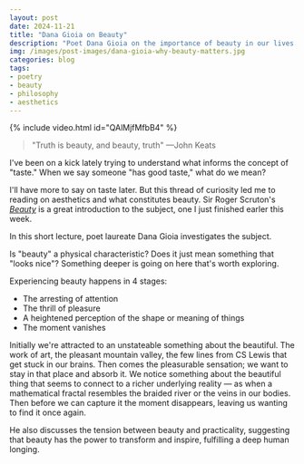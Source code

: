 ```yaml
---
layout: post
date: 2024-11-21 
title: "Dana Gioia on Beauty"
description: "Poet Dana Gioia on the importance of beauty in our lives."
img: /images/post-images/dana-gioia-why-beauty-matters.jpg
categories: blog
tags:
- poetry
- beauty
- philosophy
- aesthetics
---
```


{% include video.html id="QAlMjfMfbB4" %}

> "Truth is beauty, and beauty, truth" —John Keats

I've been on a kick lately trying to understand what informs the concept of "taste." When we say someone "has good taste," what do we mean?

I'll have more to say on taste later. But this thread of curiosity led me to reading on aesthetics and what constitutes beauty. Sir Roger Scruton's
*[Beauty](/books/scruton-beauty/ "Beauty by Roger Scruton")* is a great introduction to the subject, one I just finished earler this week.

In this short lecture, poet laureate Dana Gioia investigates the subject.

Is "beauty" a physical characteristic? Does it just mean something that "looks nice"? Something deeper is going on here that's worth exploring.


Experiencing beauty happens in 4 stages:

- The arresting of attention
- The thrill of pleasure
- A heightened perception of the shape or meaning of things
- The moment vanishes

Initially we're attracted to an unstateable something about the beautiful. The work of art, the pleasant mountain valley, the few lines from CS Lewis
that get stuck in our brains. Then comes the pleasurable sensation; we want to stay in that place and absorb it. We notice something about the
beautiful thing that seems to connect to a richer underlying reality — as when a mathematical fractal resembles the braided river or the veins in our
bodies. Then before we can capture it the moment disappears, leaving us wanting to find it once again.

He also discusses the tension between beauty and practicality, suggesting that beauty has the power to transform and inspire, fulfilling a deep human longing.

